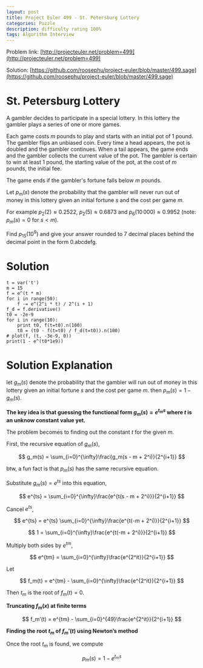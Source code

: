 ```yaml
---
layout: post
title: Project Euler 499 - St. Petersburg Lottery
categories: Puzzle
description: difficulty rating 100%
tags: Algorithm Interview
---
```


Problem link: [http://projecteuler.net/problem=499](http://projecteuler.net/problem=499)

Solution: [https://github.com/roosephu/project-euler/blob/master/499.sage](https://github.com/roosephu/project-euler/blob/master/499.sage)

# St. Petersburg Lottery

A gambler decides to participate in a special lottery. In this lottery the gambler plays a series of one or more games.

Each game costs $m$ pounds to play and starts with an initial pot of $1$ pound. The gambler flips an unbiased coin. Every time a head appears, the pot is doubled and the gambler continues. When a tail appears, the game ends and the gambler collects the current value of the pot. The gambler is certain to win at least $1$ pound, the starting value of the pot, at the cost of $m$ pounds, the initial fee.

The game ends if the gambler's fortune falls below $m$ pounds.

Let $p_m(s)$ denote the probability that the gambler will never run out of money in this lottery given an initial fortune $s$ and the cost per game $m$.

For example $p_2(2) \approx 0.2522$, $p_2(5) \approx 0.6873$ and $p_6(10\,000) \approx 0.9952$ (note: $p_m(s) = 0$ for $s \lt m$).

Find $p_{15}(10^9)$ and give your answer rounded to $7$ decimal places behind the decimal point in the form 0.abcdefg.

# Solution

```
t = var('t')
m = 15
f = e^(t * m)
for i in range(50):
    f -= e^(2^i * t) / 2^(i + 1)
f_d = f.derivative()
t0 = -2e-9
for i in range(10):
    print t0, f(t=t0).n(100)
    t0 = (t0 - f(t=t0) / f_d(t=t0)).n(100)
# plot(f, (t, -3e-9, 0))
print(1 - e^(t0*1e9))
```

# Solution Explanation

let $g_m(s)$ denote the probability that the gambler will run out of money in this lottery given an initial fortune $s$ and the cost per game $m$. then $p_m(s) = 1 - g_m(s)$.

**The key idea is that guessing the functional form $g_m(s) = e^{t_ms}$ where $t$ is an unknow constant value yet.**

The problem becomes to finding out the constant $t$ for the given $m$.

First, the recursive equation of $g_m(s)$,

$$
g_m(s) = \sum_{i=0}^{\infty}\frac{g_m(s - m + 2^i)}{2^{i+1}}
$$

btw, a fun fact is that $p_m(s)$ has the same recursive equation. 

Substitute $g_m(s) = e^{ts}$ into this equation,

$$
e^{ts} = \sum_{i=0}^{\infty}\frac{e^{t(s - m + 2^i)}}{2^{i+1}}
$$

Cancel $e^{ts}$,

$$
e^{ts} = e^{ts} \sum_{i=0}^{\infty}\frac{e^{t(-m + 2^i)}}{2^{i+1}}
$$

$$
1 = \sum_{i=0}^{\infty}\frac{e^{t(-m + 2^i)}}{2^{i+1}}
$$

Multiply both sides by $e^{tm}$,

$$
e^{tm} =  \sum_{i=0}^{\infty}\frac{e^{2^it}}{2^{i+1}}
$$

Let 

$$
f_m(t) = e^{tm} - \sum_{i=0}^{\infty}\frac{e^{2^it}}{2^{i+1}}
$$

Then $t_m$ is the root of $f_m(t) = 0$. 

**Truncating $f_m(x)$ at finite terms**

$$
f_m’(t) = e^{tm} - \sum_{i=0}^{49}\frac{e^{2^it}}{2^{i+1}}
$$

**Finding the root $t_m$ of $f_m'(t)$ using Newton’s method**

Once the root $t_m$ is found, we compute

$$
p_m(s) = 1 - e^{t_ms}
$$
